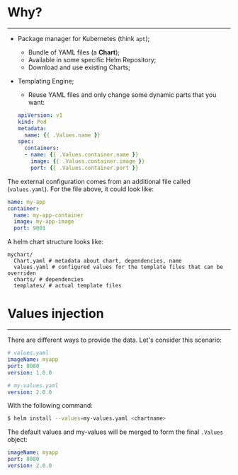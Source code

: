 # Why?
___
* Package manager for Kubernetes (think `apt`);
	*  Bundle of YAML files (a **Chart**);
	* Available in some specific Helm Repository;
	* Download and use existing Charts;
* Templating Engine;
	* Reuse YAML files and only change some dynamic parts that you want:

	``` YAML
	apiVersion: v1
	kind: Pod
	metadata:
	  name: {{ .Values.name }}
	spec:
	  containers:
	  - name: {{ .Values.container.name }}
	    image: {{ .Values.container.image }}
	    port: {{ .Values.container.port }}
	```

The external configuration comes from an additional file called (`values.yaml`). For the file above, it could look like:

``` YAML
name: my-app
container:
  name: my-app-container
  image: my-app-image
  port: 9001
```

A helm chart structure looks like:

```
mychart/
  Chart.yaml # metadata about chart, dependencies, name
  values.yaml # configured values for the template files that can be overriden
  charts/ # dependencies
  templates/ # actual template files
```

# Values injection
___
There are different ways to provide the data. Let's consider this scenario:

``` YAML
# values.yaml
imageName: myapp
port: 8080
version: 1.0.0

# my-values.yaml
version: 2.0.0
```

With the following command:

``` Bash
$ helm install --values=my-values.yaml <chartname>
```

The default values and my-values will be merged to form the final `.Values` object:

``` YAML
imageName: myapp
port: 8080
version: 2.0.0
```

